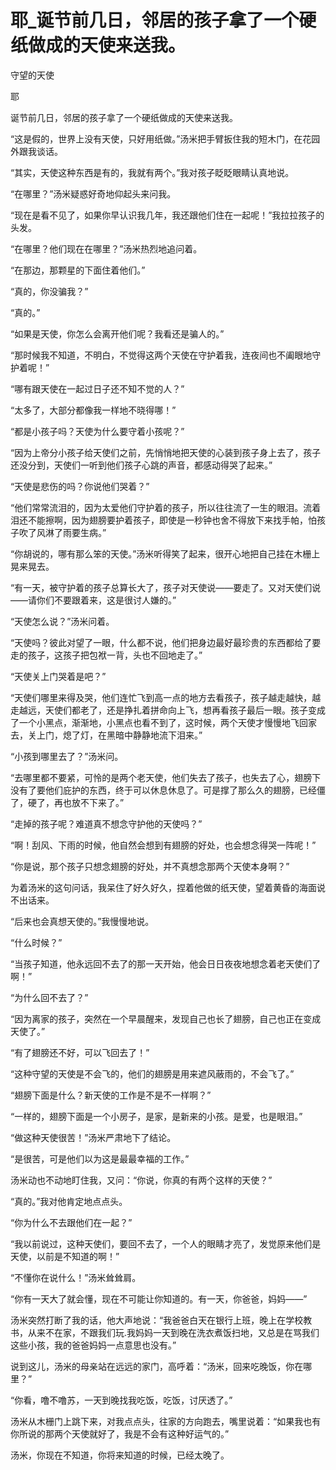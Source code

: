 # 耶_诞节前几日，邻居的孩子拿了一个硬纸做成的天使来送我。

守望的天使

耶

诞节前几日，邻居的孩子拿了一个硬纸做成的天使来送我。

“这是假的，世界上没有天使，只好用纸做。”汤米把手臂扳住我的短木门，在花园外跟我谈话。

“其实，天使这种东西是有的，我就有两个。”我对孩子眨眨眼睛认真地说。

“在哪里？”汤米疑惑好奇地仰起头来问我。

“现在是看不见了，如果你早认识我几年，我还跟他们住在一起呢！”我拉拉孩子的头发。

“在哪里？他们现在在哪里？”汤米热烈地追问着。

“在那边，那颗星的下面住着他们。”

“真的，你没骗我？”

“真的。”

“如果是天使，你怎么会离开他们呢？我看还是骗人的。”

“那时候我不知道，不明白，不觉得这两个天使在守护着我，连夜间也不阖眼地守护着呢！”

“哪有跟天使在一起过日子还不知不觉的人？”

“太多了，大部分都像我一样地不晓得哪！”

“都是小孩子吗？天使为什么要守着小孩呢？”

“因为上帝分小孩子给天使们之前，先悄悄地把天使的心装到孩子身上去了，孩子还没分到，天使们一听到他们孩子心跳的声音，都感动得哭了起来。”

“天使是悲伤的吗？你说他们哭着？”

“他们常常流泪的，因为太爱他们守护着的孩子，所以往往流了一生的眼泪。流着泪还不能擦啊，因为翅膀要护着孩子，即使是一秒钟也舍不得放下来找手帕，怕孩子吹了风淋了雨要生病。”

“你胡说的，哪有那么笨的天使。”汤米听得笑了起来，很开心地把自己挂在木栅上晃来晃去。

“有一天，被守护着的孩子总算长大了，孩子对天使说——要走了。又对天使们说——请你们不要跟着来，这是很讨人嫌的。”

“天使怎么说？”汤米问着。

“天使吗？彼此对望了一眼，什么都不说，他们把身边最好最珍贵的东西都给了要走的孩子，这孩子把包袱一背，头也不回地走了。”

“天使关上门哭着是吧？”

“天使们哪里来得及哭，他们连忙飞到高一点的地方去看孩子，孩子越走越快，越走越远，天使们都老了，还是挣扎着拼命向上飞，想再看孩子最后一眼。孩子变成了一个小黑点，渐渐地，小黑点也看不到了，这时候，两个天使才慢慢地飞回家去，关上门，熄了灯，在黑暗中静静地流下泪来。”

“小孩到哪里去了？”汤米问。

“去哪里都不要紧，可怜的是两个老天使，他们失去了孩子，也失去了心，翅膀下没有了要他们庇护的东西，终于可以休息休息了。可是撑了那么久的翅膀，已经僵了，硬了，再也放不下来了。”

“走掉的孩子呢？难道真不想念守护他的天使吗？”

“啊！刮风、下雨的时候，他自然会想到有翅膀的好处，也会想念得哭一阵呢！”

“你是说，那个孩子只想念翅膀的好处，并不真想念那两个天使本身啊？”

为着汤米的这句问话，我呆住了好久好久，捏着他做的纸天使，望着黄昏的海面说不出话来。

“后来也会真想天使的。”我慢慢地说。

“什么时候？”

“当孩子知道，他永远回不去了的那一天开始，他会日日夜夜地想念着老天使们了啊！”

“为什么回不去了？”

“因为离家的孩子，突然在一个早晨醒来，发现自己也长了翅膀，自己也正在变成天使了。”

“有了翅膀还不好，可以飞回去了！”

“这种守望的天使是不会飞的，他们的翅膀是用来遮风蔽雨的，不会飞了。”

“翅膀下面是什么？新天使的工作是不是不一样啊？”

“一样的，翅膀下面是一个小房子，是家，是新来的小孩。是爱，也是眼泪。”

“做这种天使很苦！”汤米严肃地下了结论。

“是很苦，可是他们以为这是最最幸福的工作。”

汤米动也不动地盯住我，又问：“你说，你真的有两个这样的天使？”

“真的。”我对他肯定地点点头。

“你为什么不去跟他们在一起？”

“我以前说过，这种天使们，要回不去了，一个人的眼睛才亮了，发觉原来他们是天使，以前是不知道的啊！”

“不懂你在说什么！”汤米耸耸肩。

“你有一天大了就会懂，现在不可能让你知道的。有一天，你爸爸，妈妈——”

汤米突然打断了我的话，他大声地说：“我爸爸白天在银行上班，晚上在学校教书，从来不在家，不跟我们玩.我妈妈一天到晚在洗衣煮饭扫地，又总是在骂我们这些小孩，我的爸爸妈妈一点意思也没有。”

说到这儿，汤米的母亲站在远远的家门，高呼着：“汤米，回来吃晚饭，你在哪里？”

“你看，噜不噜苏，一天到晚找我吃饭，吃饭，讨厌透了。”

汤米从木栅门上跳下来，对我点点头，往家的方向跑去，嘴里说着：“如果我也有你所说的那两个天使就好了，我是不会有这种好运气的。”

汤米，你现在不知道，你将来知道的时候，已经太晚了。